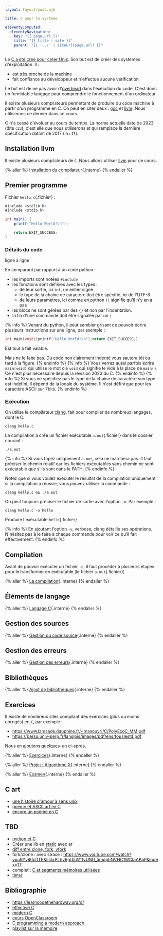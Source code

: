 ```yaml
---
layout: layout/post.njk

title: C pour le système

eleventyComputed:
  eleventyNavigation:
    key: "{{ page.url }}"
    title: "{{ title | safe }}"
    parent: "{{ '../' | siteUrl(page.url) }}"
---
```


Le  [C a été créé pour créer Unix](https://www.youtube.com/watch?v=de2Hsvxaf8M). Son but est de créer des systèmes d'exploitation. Il :

- est très proche de la machine
- fait confiance au développeur et n'effectue aucune vérification

Le but est de ne pas avoir d'[overhead](https://en.wikipedia.org/wiki/Overhead_(computing)) dans l'exécution du code. C'est donc un formidable langage pour comprendre le fonctionnement d'un ordinateur.

Il existe plusieurs compilateurs permettant de produire du code machine à partir d'un programme en C. On peut en citer deux : [gcc](https://gcc.gnu.org/) et [llvm](https://llvm.org/). Nous utiliserons ce dernier dans ce cours.

C n'a cessé d'évoluer au cours du temps. La norme actuelle date de 2023 (dite `c23`), c'est elle que nous utiliserons et qui remplace la dernière spécification datant de 2017 (la `c17`).

## Installation llvm

Il existe plusieurs compilateurs de `C`. Nous allons utiliser [llvm](https://apt.llvm.org/) pour ce cours.

{% aller %}
[Installation du compilateur](installation){.interne}
{% endaller %}

## Premier programme

Fichier `hello.c`{.fichier} :

```c#
#include <stdlib.h> 
#include <stdio.h>

int main() { 
    printf("Hello World!\n");

    return EXIT_SUCCESS; 
}
```

### Détails du code

ligne à ligne

En comparant par rapport à un code python :

- les imports sont notées `#include`
- les fonctions sont définies avec les types :
  - de leur sortie, ici `int`, un entier signé
  - le type de la chaîne de caractère doit être spécifié, ici de l'UTF-8
  - de leurs paramètres, ici comme en python `()` signifie qu'il n'y en a pas
- les blocs ne sont gérées par des `{}` et non par l'indentation.
- la fin d'une commande doit être signalée par un `;`

{% info %}
Venant du python, il peut sembler grisant de pouvoir écrire plusieurs instructions sur une ligne, par exemple :

```c
int main(void){printf("Hello World!\n");return EXIT_SUCCESS;}
```

Est tout à fait valable.

Mais ne le faite pas. Du code non clairement indenté vous sautera tôt ou tard à la figure.
{% endinfo %}
{% info %}
Vous verrez aussi parfois écrire `main(void)` qui utilise le mot clé `void` qui signifie le vide à la place de `main()`. Ce n'est plus nécessaire depuis la révision 2023 du C.
{% endinfo %}
{% info %}
Si vous ne spécifiez pas le type de la chaîne de caractère son type est indéfini, il dépend de la locale du système. Il n'est défini que pour les caractère ASCII sur 7bits.
{% endinfo %}

### Exécution

On utilise le compilateur [clang](https://clang.llvm.org/), fait pour compiler de nombreux langages, dont le C.

```
clang hello.c
```

La compilation a crée un fichier exécutable `a.out`{.fichier} dans le dossier courant :

```
./a.out
```

{% info %}
Si vous tapez uniquement `a.out`, cela ne marchera pas. Il faut préciser le chemin relatif car les fichiers exécutables sans chemin ne sont exécutable que s'ils sont dans le PATH.
{% endinfo %}

Notez que si vous voulez exécuter le résultat de la compilation uniquement si la compilation a réussie, vous pouvez utiliser la commande :

```
clang hello.c && ./a.out
```


On peut toujours préciser le fichier de sortie avec l'option `-o`. Par exemple :

```
clang hello.c -o hello
```

Produire l'exécutable `hello`{.fichier}

{% info %}
En ajoutant l'option `-v`, verbose, clang détaille ses opérations. N'hésitez pas à le faire à chaque commande pour voir ce qu'il fait effectivement.
{% endinfo %}

## Compilation

Avant de pouvoir exécuter un fichier `.c`, il faut procéder à plusieurs étapes pour le transformer en exécutable (le fichier `a.out`{.fichier})

{% aller %}
[La compilation](compilation){.interne}
{% endaller %}

## Éléments de langage

{% aller %}
[Langage C](langage){.interne}
{% endaller %}

## Gestion des sources

{% aller %}
[Gestion du code source](gestion-code-source){.interne}
{% endaller %}

## Gestion des erreurs

{% aller %}
[Gestion des erreurs](gestion-erreurs){.interne}
{% endaller %}

## Bibliothèques

{% aller %}
[Ajout de bibliothèques](ajout-bibliothèques){.interne}
{% endaller %}

## Exercices

Il existe de nombreux sites compilant des exercices (plus ou moins corrigés) en `C`, par exemple :

- <https://www.lamsade.dauphine.fr/~manouvri/C/PolyExoC_MM.pdf>
- <https://perso.univ-perp.fr/langlois/images/pdf/ens/touslestd.pdf>

Nous en ajoutons quelques-un ci-après.

{% aller %}
[Exercices](./exercices){.interne}
{% endaller %}

{% aller %}
[Projet : Algorithme X](./projet-algorithme-x){.interne}
{% endaller %}

{% aller %}
[Examen](./examen){.interne}
{% endaller %}

## C art

- [une histoire d'amour à sens unix](https://www.cise.ufl.edu/~manuel/obfuscate/westley.hint)
- [poème et ASCII art en C](https://www.welcometothejungle.com/fr/articles/btc-poem-code-avalanche-stars)
- [encore un poème en C](https://code-poetry.com/water)

## TBD

- [python et C](https://www.youtube.com/watch?v=l8dRF_AnFE0)
- Créer une lib en [static](https://dev.to/iamkhalil42/all-you-need-to-know-about-c-static-libraries-1o0b) avec ar
- [diff entre clone, fork, vfork](https://www.baeldung.com/linux/fork-vfork-exec-clone)
- fork/clone : avec strace : <https://www.youtube.com/watch?v=uRYyj8tcDTE&list=PLhy9gU5W1fvUND_5mdpbNVHC1WCIaABbP&index=17>
- complet : [C et segments mémoires utilisées](https://gist.github.com/CMCDragonkai/10ab53654b2aa6ce55c11cfc5b2432a4)
- [timer](https://0xax.gitbooks.io/linux-insides/content/Timers/linux-timers-6.html)

## Bibliographie

- <https://learncodethehardway.org/c/>
- [effective C](https://www.amazon.fr/Effective-Introduction-Professional-Robert-Seacord/dp/1718501048/)
- [modern C](https://gustedt.gitlabpages.inria.fr/modern-c/)
- [cours OpenClassroom](https://openclassrooms.com/fr/courses/19980-apprenez-a-programmer-en-c)
- [C programming a modern approach](https://github.com/Embed-Threads/Learn-C/blob/main/books/c-programming-a-modern-approach-2nbsped-0393979504-9780393979503_compress.pdf)
- [playlist sur la mémoire](https://www.youtube.com/playlist?list=PL9IEJIKnBJjGAINguks7wyq7TAnHOZGRl)
